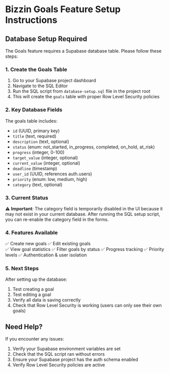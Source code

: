 # Bizzin Goals Feature Setup Instructions

## Database Setup Required

The Goals feature requires a Supabase database table. Please follow these steps:

### 1. Create the Goals Table

1. Go to your Supabase project dashboard
2. Navigate to the SQL Editor
3. Run the SQL script from `database-setup.sql` file in the project root
4. This will create the `goals` table with proper Row Level Security policies

### 2. Key Database Fields

The goals table includes:
- `id` (UUID, primary key)
- `title` (text, required)
- `description` (text, optional)
- `status` (enum: not_started, in_progress, completed, on_hold, at_risk)
- `progress` (integer, 0-100)
- `target_value` (integer, optional)
- `current_value` (integer, optional) 
- `deadline` (timestamp)
- `user_id` (UUID, references auth.users)
- `priority` (enum: low, medium, high)
- `category` (text, optional)

### 3. Current Status

⚠️ **Important**: The category field is temporarily disabled in the UI because it may not exist in your current database. After running the SQL setup script, you can re-enable the category field in the forms.

### 4. Features Available

✅ Create new goals
✅ Edit existing goals  
✅ View goal statistics
✅ Filter goals by status
✅ Progress tracking
✅ Priority levels
✅ Authentication & user isolation

### 5. Next Steps

After setting up the database:
1. Test creating a goal
2. Test editing a goal
3. Verify all data is saving correctly
4. Check that Row Level Security is working (users can only see their own goals)

## Need Help?

If you encounter any issues:
1. Verify your Supabase environment variables are set
2. Check that the SQL script ran without errors
3. Ensure your Supabase project has the auth schema enabled
4. Verify Row Level Security policies are active